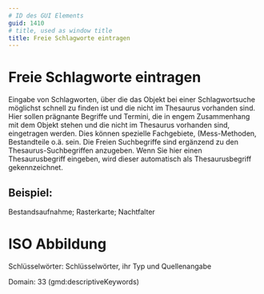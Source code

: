 ```yaml
---
# ID des GUI Elements
guid: 1410
# title, used as window title
title: Freie Schlagworte eintragen
---
```


# Freie Schlagworte eintragen

Eingabe von Schlagworten, über die das Objekt bei einer Schlagwortsuche möglichst schnell zu finden ist und die nicht im Thesaurus vorhanden sind. Hier sollen prägnante Begriffe und Termini, die in engem Zusammenhang mit dem Objekt stehen und die nicht im Thesaurus vorhanden sind, eingetragen werden. Dies können spezielle Fachgebiete, (Mess-Methoden, Bestandteile o.ä. sein. Die Freien Suchbegriffe sind ergänzend zu den Thesaurus-Suchbegriffen anzugeben. Wenn Sie hier einen Thesaurusbegriff eingeben, wird dieser automatisch als Thesaurusbegriff gekennzeichnet.

## Beispiel:

Bestandsaufnahme; Rasterkarte; Nachtfalter


# ISO Abbildung

Schlüsselwörter: Schlüsselwörter, ihr Typ und Quellenangabe

Domain: 33 (gmd:descriptiveKeywords)